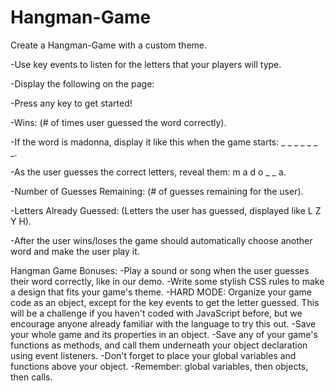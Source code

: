 # Hangman-Game

Create a Hangman-Game with a custom theme. 

-Use key events to listen for the letters that your players will type.

-Display the following on the page:

-Press any key to get started!


-Wins: (# of times user guessed the word correctly).

-If the word is madonna, display it like this when the game starts: _ _ _ _ _ _ _.

-As the user guesses the correct letters, reveal them: m a d o _  _ a.

-Number of Guesses Remaining: (# of guesses remaining for the user).

-Letters Already Guessed: (Letters the user has guessed, displayed like L Z Y H).

-After the user wins/loses the game should automatically choose another word and make the user play it.

Hangman Game Bonuses:
-Play a sound or song when the user guesses their word correctly, like in our demo.
-Write some stylish CSS rules to make a design that fits your game's theme.
-HARD MODE: Organize your game code as an object, except for the key events to get the letter guessed. This will be a challenge if you haven't coded with JavaScript before, but we encourage anyone already familiar with the language to try this out.
-Save your whole game and its properties in an object.
-Save any of your game's functions as methods, and call them underneath your object declaration using event listeners.
-Don't forget to place your global variables and functions above your object.
-Remember: global variables, then objects, then calls.
